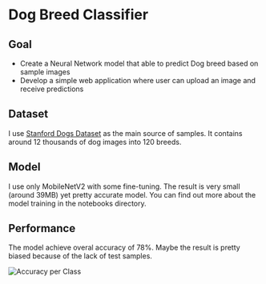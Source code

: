 # Dog Breed Classifier

## Goal
- Create a Neural Network model that able to predict Dog breed based on sample images
- Develop a simple web application where user can upload an image and receive predictions

## Dataset
I use [Stanford Dogs Dataset](http://vision.stanford.edu/aditya86/ImageNetDogs/) as the main source of samples. It contains around 12 thousands of dog images into 120 breeds.

## Model
I use only MobileNetV2 with some fine-tuning. The result is very small (around 39MB) yet pretty accurate model. You can find out more about the model training in the notebooks directory.

## Performance
The model achieve overal accuracy of 78%. Maybe the result is pretty biased because of the lack of test samples.

![Accuracy per Class](https://github.com/yos1p/dog-breed-classifier/raw/master/images/accuracy_per_class.png)


